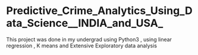 # Predictive_Crime_Analytics_Using_Data_Science__INDIA_and_USA_
 This project was done in my undergrad using Python3 , using linear regression , K means and Extensive Exploratory data analysis
